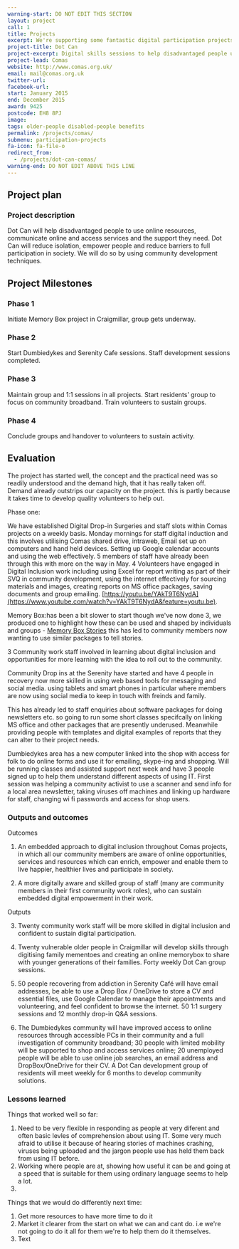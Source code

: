 ```yaml
---
warning-start: DO NOT EDIT THIS SECTION
layout: project
call: 1
title: Projects
excerpt: We're supporting some fantastic digital participation projects. Here are their stories.
project-title: Dot Can
project-excerpt: Digital skills sessions to help disadvantaged people use online services and access the support they need.
project-lead: Comas
website: http://www.comas.org.uk/
email: mail@comas.org.uk
twitter-url:
facebook-url:
start: January 2015
end: December 2015
award: 9425
postcode: EH8 8PJ
image:
tags: older-people disabled-people benefits
permalink: /projects/comas/
submenu: participation-projects
fa-icon: fa-file-o
redirect_from:
  - /projects/dot-can-comas/
warning-end: DO NOT EDIT ABOVE THIS LINE
---
```


## Project plan

### Project description

Dot Can will help disadvantaged people to use online resources, communicate online and access services and the support they need. Dot Can will reduce isolation, empower people and reduce barriers to full participation in society. We will do so by using community development techniques.



## Project Milestones

### Phase 1

Initiate Memory Box project in Craigmillar, group gets underway.

### Phase 2

Start Dumbiedykes and Serenity Cafe sessions. Staff development sessions completed.

### Phase 3

Maintain group and 1:1 sessions in all projects. Start residents’ group to focus on community broadband. Train volunteers to sustain groups.

### Phase 4

Conclude groups and handover to volunteers to sustain activity.



## Evaluation

The project has started well, the concept and the practical need was so readily understood and the demand high, that it has really taken off. Demand already outstrips our capacity on the project. this is partly because it takes time to develop quality volunteers to help out.

Phase one:

We have established Digital Drop-in Surgeries and staff slots within Comas projects on a weekly basis.  Monday mornings for staff digital induction and this involves utilising Comas shared drive, intraweb, Email set up on computers and hand held devices. Setting up Google calendar accounts and using the web effectively.  5 members of staff have already been through this with more on the way in May. 4 Volunteers have engaged in Digital Inclusion work including using Excel for report writing as part of their SVQ in community development, using the internet effectively for sourcing materials and images, creating reports on MS office packages, saving documents and group emailing. [https://youtu.be/YAkT9T6NydA](https://www.youtube.com/watch?v=YAkT9T6NydA&feature=youtu.be).

Memory Box:has been a bit slower to start though we've now done 3, we produced one to highlight how these can be used and shaped by individuals and groups - [Memory Box Stories](http://memoryboxstories.com/stories.php?id=0F5175KgA5) this has led to community members now wanting to use similar packages to tell stories.

3 Community work staff involved in learning about digital inclusion and opportunities for more learning with the idea to roll out to the community.

Community Drop ins at the Serenity have started and have 4 people in recovery now more skilled in using web based tools for messaging and social media. using tablets and smart phones in particular where members are now using social media to keep in touch with freinds and family.

This has already led to staff enquiries about software packages for doing newsletters etc. so going to run some short classes specifcally on linking MS office and other packages that are presently underused. Meanwhile providing people with templates and digital examples of reports that they can alter to their project needs.

Dumbiedykes area has a new computer linked into the shop with access for folk to do online forms and use it for emailing, skype-ing and shopping. Will be running classes and assisted support next week and have 3 people signed up to help them understand different aspects of using IT. First session was helping a community activist to use a scanner and send info for a local area newsletter, taking viruses off machines and linking up hardware for staff, changing wi fi passwords and access for shop users.

### Outputs and outcomes

Outcomes

1. An embedded approach to digital inclusion throughout Comas projects, in which all our community members are aware of online opportunities, services and resources which can enrich, empower and enable them to live happier, healthier lives and participate in society.

2. A more digitally aware and skilled group of staff (many are community members in their first community work roles), who can sustain embedded digital empowerment in their work.

Outputs

3. Twenty community work staff will be more skilled in digital inclusion and confident to sustain digital participation.

4. Twenty vulnerable older people in Craigmillar will develop skills through digitising family mementoes and creating an online memorybox to share with younger generations of their families.  Forty weekly Dot Can group sessions.

5. 50 people recovering from addiction in Serenity Café will have email addresses, be able to use a Drop Box / OneDrive to store a CV and essential files, use Google Calendar to manage their appointments and volunteering, and feel confident to browse the internet. 50  1:1 surgery sessions and 12 monthly drop-in Q&A sessions.

6. 	The Dumbiedykes community will have improved access to online resources through accessible PCs in their community and a full investigation of community broadband; 30 people with limited mobility will be supported to shop and access services online; 20 unemployed people will be able to use online job searches, an email address and DropBox/OneDrive for their CV.  A Dot Can development group of residents will meet weekly for 6 months to develop community solutions.


### Lessons learned

Things that worked well so far:

1. Need to be very flexible in responding as people at very diferent and often basic levles of comprehension about using IT. Some very much afraid to utilise it because of hearing stories of machines crashing,  viruses being uploaded and the jargon people use has held them back from using IT before.
2. Working where people are at, showing how useful it can be and going at a speed that is suitable for them using ordinary language seems to help a lot.
3.

Things that we would do differently next time:

1. Get more resources to have more time to do it
2. Market it clearer from the start on what we can and cant do. i.e we're not going to do it all for them we're to help them do it themselves.
3. Text
